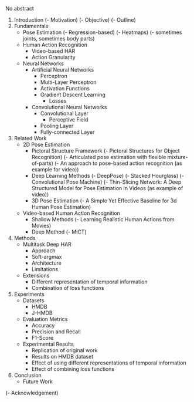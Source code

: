 No abstract

1. Introduction
    (- Motivation)
    (- Objective)
    (- Outline)
2. Fundamentals
    - Pose Estimation
        (- Regression-based)
        (- Heatmaps)
        (- sometimes joints, sometimes body parts)
    - Human Action Recognition
        - Video-based HAR
        - Action Granularity
    - Neural Networks
        - Artificial Neural Networks
            - Perceptron
            - Multi-Layer Perceptron
            - Activation Functions
            - Gradient Descent Learning
                - Losses
        - Convolutional Neural Networks
            - Convolutional Layer
                - Perceptive Field
            - Pooling Layer
            - Fully-connected Layer
3. Related Work
    - 2D Pose Estimation
        - Pictoral Structure Framework
            (- Pictoral Structures for Object Recognition)
            (- Articulated pose estimation with flexible mixture-of-parts)
            (- An approach to pose-based action recognition (as example for video))
        - Deep Learning Methods
            (- DeepPose)
            (- Stacked Hourglass)
            (- Convolutional Pose Machine)
            (- Thin-Slicing Network: A Deep Structured Model for Pose Estimation in Videos (as example of video))
        - 3D Pose Estimation
            (- A Simple Yet Effective Baseline for 3d Human Pose Estimation)
    - Video-based Human Action Recognition
        - Shallow Methods
            (- Learning Realistic Human Actions from Movies)
        - Deep Method
            (- MiCT)
4. Methods
    - Multitask Deep HAR
        - Approach
        - Soft-argmax
        - Architecture
        - Limitations
    - Extensions
        - Different representation of temporal information
        - Combination of loss functions
5. Experiments
    - Datasets
        - HMDB
        - J-HMDB
    - Evaluation Metrics
        - Accuracy
        - Precision and Recall
        - F1-Score
    - Experimental Results
        - Replication of original work
        - Results on HMDB dataset
        - Effect of using different representations of temporal information
        - Effect of combining loss functions
6. Conclusion
    - Future Work

(- Acknowledgement)
